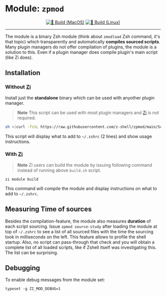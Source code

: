 # Module: `zpmod`

<div align="center">

[![🍎 Build (MacOS)](https://github.com/z-shell/zpmod/actions/workflows/test-macos.yml/badge.svg)](https://github.com/z-shell/zpmod/actions/workflows/test-macos.yml)
[![🐧 Build (Linux)](https://github.com/z-shell/zpmod/actions/workflows/test-linux.yml/badge.svg)](https://github.com/z-shell/zpmod/actions/workflows/test-linux.yml)

</div><hr />

The module is a binary Zsh module (think about `zmodload` Zsh command, it's that topic) which transparently and automatically **compiles sourced scripts**. Many plugin managers do not offer compilation of plugins, the module is a solution to this. Even if a plugin manager does compile plugin's main script (like Zi does).

## Installation

### Without [Zi](https://github.com/z-shell/zi)

Install just the **standalone** binary which can be used with anyother plugin manager.

> **Note**
> This script can be used with most plugin managers and [Zi](https://github.com/z-shell/zi) is not required.

```sh
sh <(curl -fsSL https://raw.githubusercontent.com/z-shell/zpmod/main/Scripts/install.sh)
```

This script will display what to add to `~/.zshrc` (2 lines) and show usage instructions.

### With [Zi](https://github.com/z-shell/zi)

> **Note**
> Zi users can build the module by issuing following command instead of running above `build.sh` script.

```shell
zi module build
```

This command will compile the module and display instructions on what to add to `~/.zshrc`.

## Measuring Time of sources

Besides the compilation-feature, the module also measures **duration** of each script sourcing.
Issue `zpmod source-study` after loading the module at top of `~/.zshrc` to see a list of all sourced files with the time the
sourcing took in milliseconds on the left.
This feature allows to profile the shell startup. Also, no script can pass-through that check and you will obtain a complete list of all loaded scripts,
like if Zshell itself was investigating this. The list can be surprising.

## Debugging

To enable debug messages from the module set:

```shell
typeset -g ZI_MOD_DEBUG=1
```
